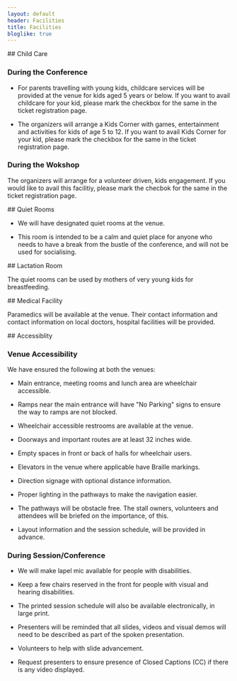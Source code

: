 ```yaml
---
layout: default
header: Facilities
title: Facilities
bloglike: true
---
```


<a name="child-care"/>
## Child Care

### During the Conference

  * For parents travelling with young kids, childcare services will be
    provided at the venue for kids aged 5 years or below. If you want to
    avail childcare for your kid, please mark the checkbox for the
    same in the ticket registration page. 

  * The organizers will arrange a Kids Corner with games,
    entertainment and activities for kids of age 5 to 12. If you want
    to avail Kids Corner for your kid, please mark the checkbox for
    the same in the ticket registration page.

### During the Wokshop

The organizers will arrange for a volunteer driven, kids
engagement. If you would like to avail this facilitiy, please mark the
checbok for the same in the ticket registration page.

<a name="quiet-rooms"/>
## Quiet Rooms

  * We will have designated quiet rooms at the venue.

  * This room is intended to be a calm and quiet place for anyone who
    needs to have a break from the bustle of the conference, and will
    not be used for socialising.

<a name="lactation-room"/>
## Lactation Room

The quiet rooms can be used by mothers of very young kids for
breastfeeding.

<a name="medical-facility"/>
## Medical Facility

Paramedics will be available at the venue. Their contact information
and contact information on local doctors, hospital facilities will be
provided.

<a name="accessibility"/>
## Accessiblity

### Venue Accessibility

We have ensured the following at both the venues:

  * Main entrance, meeting rooms and lunch area are wheelchair
    accessible.

  * Ramps near the main entrance will have "No Parking" signs to
    ensure the way to ramps are not blocked.

  * Wheelchair accessible restrooms are available at the venue.

  * Doorways and important routes are at least 32 inches wide.

  * Empty spaces in front or back of halls for wheelchair users.

  * Elevators in the venue where applicable have Braille markings.

  * Direction signage with optional distance information.

  * Proper lighting in the pathways to make the navigation easier.

  * The pathways will be obstacle free. The stall owners, volunteers
    and attendees will be briefed on the importance, of this.

  * Layout information and the session schedule, will be provided in
    advance.

### During Session/Conference

  * We will make lapel mic available for people with disabilities.

  * Keep a few chairs reserved in the front for people with visual and
    hearing disabilities.

  * The printed session schedule will also be available
    electronically, in large print.

  * Presenters will be reminded that all slides, videos and visual
    demos will need to be described as part of the spoken
    presentation.

  * Volunteers to help with slide advancement.

  * Request presenters to ensure presence of Closed Captions (CC) if
    there is any video displayed.
